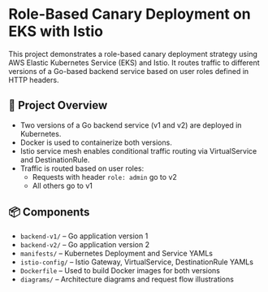 # Role-Based Canary Deployment on EKS with Istio

This project demonstrates a role-based canary deployment strategy using AWS Elastic Kubernetes Service (EKS) and Istio. It routes traffic to different versions of a Go-based backend service based on user roles defined in HTTP headers.

## 🔧 Project Overview

- Two versions of a Go backend service (v1 and v2) are deployed in Kubernetes.
- Docker is used to containerize both versions.
- Istio service mesh enables conditional traffic routing via VirtualService and DestinationRule.
- Traffic is routed based on user roles:
  - Requests with header `role: admin` go to v2
  - All others go to v1

## 📦 Components

- `backend-v1/` – Go application version 1
- `backend-v2/` – Go application version 2
- `manifests/` – Kubernetes Deployment and Service YAMLs
- `istio-config/` – Istio Gateway, VirtualService, DestinationRule YAMLs
- `Dockerfile` – Used to build Docker images for both versions
- `diagrams/` – Architecture diagrams and request flow illustrations
